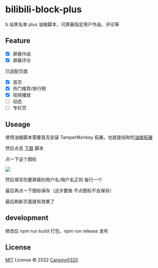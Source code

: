 # bilibili-block-plus

b 站黑名单 plus 油猴脚本，可屏蔽指定用户作品、评论等

## Feature

- [x] 屏蔽作品
- [x] 屏蔽评论

已适配页面

- [x] 首页
- [x] 热门推荐/排行榜
- [x] 视频播放
- [ ] 动态
- [ ] 专栏页

## Useage

使用油猴脚本需要首先安装 TamperMonkey 拓展，也就是俗称的[油猴拓展](https://www.tampermonkey.net/index.php)

然后点击 [下载](https://greasyfork.org/zh-CN/scripts/448724-b-%E7%AB%99%E9%BB%91%E5%90%8D%E5%8D%95%E5%8A%A0%E5%BC%BA) 脚本

点一下这个图标

![](https://cansiny.oss-cn-shanghai.aliyuncs.com/images/1660536198914.png)

然后填写你要屏蔽的用户名/用户名正则 每行一个

最后再点一下图标保存（这步要做 不点图标不会保存）

最后刷新页面就有效果了

## development

修改后 npm run build 打包，npm run release 发布

## License

[MIT](./LICENSE) License © 2022 [Cansiny0320](https://github.com/Cansiny0320)
